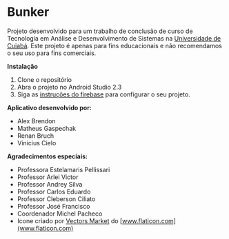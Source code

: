 # Bunker

Projeto desenvolvido para um trabalho de conclusão de curso de Tecnologia em Análise e Desenvolvimento de Sistemas na [Universidade de Cuiabá](www.unic.br). Este projeto é apenas para fins educacionais e não recomendamos o seu uso para fins comerciais.

**Instalação**

1. Clone o repositório
1. Abra o projeto no Android Studio 2.3
1. Siga as [instruções do firebase](https://firebase.google.com/docs/android/setup#adicionar_o_firebase_ao_aplicativo) para configurar o seu projeto.

**Aplicativo desenvolvido por:**

* Alex Brendon
* Matheus Gaspechak
* Renan Bruch
* Vinicius Cielo

**Agradecimentos especiais:**

* Professora Estelamaris Pellissari
* Professor Arlei Victor
* Professor Andrey Silva
* Professor Carlos Eduardo
* Professor Cleberson Ciliato
* Professor José Francisco
* Coordenador Michel Pacheco
* Icone criado por [Vectors Market](http://www.flaticon.com/authors/vectors-market) do [www.flaticon.com](www.flaticon.com)
